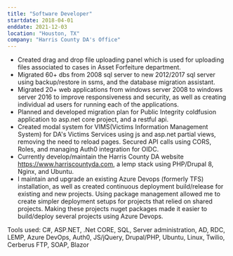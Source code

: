 ```yaml
---
title: "Software Developer"
startdate: 2018-04-01
enddate: 2021-12-03
location: "Houston, TX"
company: "Harris County DA's Office"
---
```


* Created drag and drop file uploading panel which is used for uploading files associated to cases in Asset Forfeiture department.
* Migrated 60+ dbs from 2008 sql server to new 2012/2017 sql server using backup/restore in ssms, and the database migration assistant.
* Migrated 20+ web applications from windows server 2008 to windows server 2016 to improve responsiveness and security, as well as creating individual ad users for running each of the applications.
* Planned and developed migration plan for Public Integrity coldfusion application to asp.net core project, and a restful api.
* Created modal system for VIMS(Victims Information Management System) for DA's Victims Services using js and asp.net partial views, removing the need to reload pages. Secured API calls using CORS, Roles, and managing Auth0 integration for OIDC.
* Currently develop/maintain the Harris County DA website https://www.harriscountyda.com, a lemp stack using PHP/Drupal 8, Nginx, and Ubuntu.
* I maintain and upgrade an existing Azure Devops (formerly TFS) installation, as well as created continuous deployment build/release for existing and new projects. Using package management allowed me to create simpler deployment setups for projects that relied on shared projects. Making these projects nuget packages made it easier to build/deploy several projects using Azure Devops.

Tools used: C#, ASP.NET, .Net CORE, SQL, Server administration, AD, RDC, LEMP, Azure DevOps, Auth0, JS/jQuery, Drupal/PHP, Ubuntu, Linux, Twilio, Cerberus FTP, SOAP, Blazor